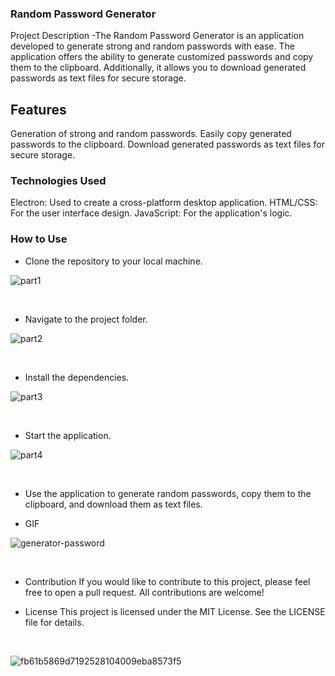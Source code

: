 ### Random Password Generator
Project Description
-The Random Password Generator is an application developed to generate strong and random passwords with ease. The application offers the ability to generate customized passwords and copy them to the clipboard. Additionally, it allows you to download generated passwords as text files for secure storage.

## Features
Generation of strong and random passwords.
Easily copy generated passwords to the clipboard.
Download generated passwords as text files for secure storage.

### Technologies Used
Electron: Used to create a cross-platform desktop application.
HTML/CSS: For the user interface design.
JavaScript: For the application's logic.

### How to Use
- Clone the repository to your local machine.

![part1](https://github.com/joseook/generator-random-password/assets/126371426/345c53d5-84d9-4676-92e4-b072e30897df)

<br>

- Navigate to the project folder.

![part2](https://github.com/joseook/generator-random-password/assets/126371426/6b71bbb8-9c34-4a8a-952c-f0a59d8346e2)

<br>

- Install the dependencies.

![part3](https://github.com/joseook/generator-random-password/assets/126371426/a1fb0abe-9e15-4150-96be-4f439c7640db)

<br>

- Start the application.
  
![part4](https://github.com/joseook/generator-random-password/assets/126371426/3f9a2e7c-772f-4e87-a305-b15058e46d51)

<br>

- Use the application to generate random passwords, copy them to the clipboard, and download them as text files.

- GIF

![generator-password](https://github.com/joseook/generator-random-password/assets/126371426/edfe4100-56b4-406f-9d65-24f573468890)

<br>

- Contribution
If you would like to contribute to this project, please feel free to open a pull request. All contributions are welcome!

- License
This project is licensed under the MIT License. See the LICENSE file for details.

<br>

![fb61b5869d7192528104009eba8573f5](https://github.com/joseook/generator-random-password/assets/126371426/afa802d5-f587-4ad0-bae5-cf20c7f9b4c1)
